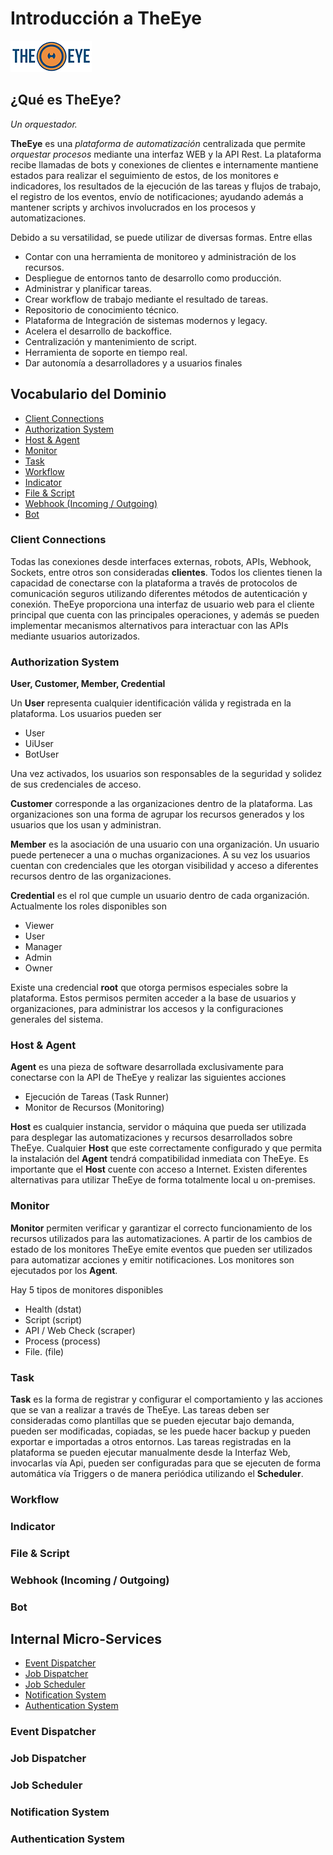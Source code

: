 # Introducción a TheEye

[![theeye.io](../images/logo-theeye-theOeye-logo2.png)](https://theeye.io/en/index.html)

## ¿Qué es TheEye?

*Un orquestador.*

**TheEye** es una *plataforma de automatización* centralizada que permite *orquestar procesos* mediante una interfaz WEB y la API Rest. La plataforma recibe llamadas de bots y conexiones de clientes e internamente mantiene estados para realizar el seguimiento de estos, de los monitores e indicadores, los resultados de la ejecución de las tareas y flujos de trabajo, el registro de los eventos, envío de notificaciones; ayudando además a mantener scripts y archivos involucrados en los procesos y automatizaciones. 

Debido a su versatilidad, se puede utilizar de diversas formas. Entre ellas 

* Contar con una herramienta de monitoreo y administración de los recursos. 
* Despliegue de entornos tanto de desarrollo como producción. 
* Administrar y planificar tareas. 
* Crear workflow de trabajo mediante el resultado de tareas.
* Repositorio de conocimiento técnico.
* Plataforma de Integración de sistemas modernos y legacy.
* Acelera el desarrollo de backoffice.
* Centralización y mantenimiento de script.
* Herramienta de soporte en tiempo real.
* Dar autonomía a desarrolladores y a usuarios finales

## Vocabulario del Dominio

- [Client Connections](#client-Connections)
- [Authorization System](#authorization-System)
- [Host & Agent](#host-amp-agent)
- [Monitor](#monitor)
- [Task](#task)
- [Workflow](#workflow)
- [Indicator](#wndicator)
- [File & Script](#file-amp-script)
- [Webhook (Incoming / Outgoing)](#webhook-incoming-outgoing)
- [Bot](#bot)

### Client Connections

Todas las conexiones desde interfaces externas, robots, APIs, Webhook, Sockets, entre otros son consideradas **clientes**. Todos los clientes tienen la capacidad de conectarse con la plataforma a través de protocolos de comunicación seguros utilizando diferentes métodos de autenticación y conexión. TheEye proporciona una interfaz de usuario web para el cliente principal que cuenta con las principales operaciones, y además se pueden implementar mecanismos alternativos para interactuar con las APIs mediante usuarios autorizados.

### Authorization System

**User, Customer, Member, Credential**

Un **User** representa cualquier identificación válida y registrada en la plataforma. Los usuarios pueden ser 

- User
- UiUser
- BotUser

Una vez activados, los usuarios son responsables de la seguridad y solidez de sus credenciales de acceso.

**Customer** corresponde a las organizaciones dentro de la plataforma. Las organizaciones son una forma de agrupar los recursos generados y los usuarios que los usan y administran.

**Member** es la asociación de una usuario con una organización. Un usuario puede pertenecer a una o muchas organizaciones. A su vez los usuarios cuentan con credenciales que les otorgan visibilidad y acceso a diferentes recursos dentro de las organizaciones.

**Credential** es el rol que cumple un usuario dentro de cada organización. Actualmente los roles disponibles son 

- Viewer
- User
- Manager
- Admin
- Owner

Existe una credencial **root** que otorga permisos especiales sobre la plataforma. Estos permisos permiten acceder a la base de usuarios y organizaciones, para administrar los accesos y la configuraciones generales del sistema. 

### Host & Agent

**Agent** es una pieza de software desarrollada exclusivamente para conectarse con la API de TheEye y realizar las siguientes acciones

- Ejecución de Tareas (Task Runner)
- Monitor de Recursos (Monitoring)

**Host** es cualquier instancia, servidor o máquina que pueda ser utilizada para desplegar las automatizaciones y recursos desarrollados sobre TheEye. Cualquier **Host** que este correctamente configurado y que permita la instalación del **Agent** tendrá compatibilidad inmediata con TheEye. Es importante que el **Host** cuente con acceso a Internet. Existen diferentes alternativas para utilizar TheEye de forma totalmente local u on-premises.

### Monitor

**Monitor** permiten verificar y garantizar el correcto funcionamiento de los recursos utilizados para las automatizaciones. A partir de los cambios de estado de los monitores TheEye emite eventos que pueden ser utilizados para automatizar acciones y emitir notificaciones. Los monitores son ejecutados por los **Agent**.

Hay 5 tipos de monitores disponibles 

- Health (dstat)
- Script (script)
- API / Web Check (scraper)
- Process (process) 
- File. (file)


### Task

**Task** es la forma de registrar y configurar el comportamiento y las acciones que se van a realizar a través de TheEye. Las tareas deben ser consideradas como plantillas que se pueden ejecutar bajo demanda, pueden ser modificadas, copiadas, se les puede hacer backup y pueden exportar e importadas a otros entornos. Las tareas registradas en la plataforma se pueden ejecutar manualmente desde la Interfaz Web, invocarlas vía Api, pueden ser configuradas para que se ejecuten de forma automática vía Triggers o de manera periódica utilizando el **Scheduler**. 

### Workflow

### Indicator

### File & Script

### Webhook (Incoming / Outgoing)

### Bot

## Internal Micro-Services

- [Event Dispatcher](#Event-Dispatcher)
- [Job Dispatcher](#Job-Dispatcher)
- [Job Scheduler](#Job-Scheduler)
- [Notification System](#Notification-System)
- [Authentication System](#Authentication-System)

### Event Dispatcher

### Job Dispatcher

### Job Scheduler

### Notification System

### Authentication System
